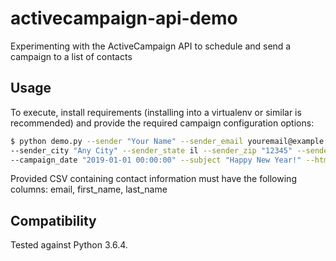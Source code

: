 # activecampaign-api-demo
Experimenting with the ActiveCampaign API to schedule and send a campaign to a list of contacts

## Usage

To execute, install requirements (installing into a virtualenv or similar is recommended) and provide the required
campaign configuration options:

```bash
$ python demo.py --sender "Your Name" --sender_email youremail@example.com --sender_address "123 S Fake St" \
--sender_city "Any City" --sender_state il --sender_zip "12345" --sender_country us --campaign "New Year Campaign" \
--campaign_date "2019-01-01 00:00:00" --subject "Happy New Year!" --html ./message-content.html --contacts ./contacts.csv
```

Provided CSV containing contact information must have the following columns: email, first_name, last_name

## Compatibility

Tested against Python 3.6.4.
